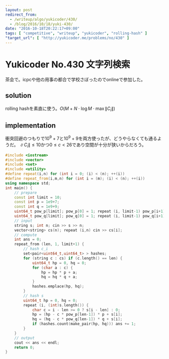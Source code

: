 ```yaml
---
layout: post
redirect_from:
  - /writeup/algo/yukicoder/430/
  - /blog/2016/10/18/yuki-430/
date: "2016-10-18T20:22:17+09:00"
tags: [ "competitive", "writeup", "yukicoder", "rolling-hash" ]
"target_url": [ "http://yukicoder.me/problems/no/430" ]
---
```


# Yukicoder No.430 文字列検索

茶会で。icpcや他の用事の都合で学校さぼったのでonlineで参加した。

## solution

rolling hashを素直に使う。$O(M + N \cdot \log M \cdot \max \|C_i\|)$

## implementation

衝突回避のつもりで$10^9+7$と$10^9+9$を両方使ったが、どうやらなくても通るようだ。
$\|C_i\| \le 10$かつ$0 \le c \lt 26$であり空間が十分が狭いからだろう。

``` c++
#include <iostream>
#include <vector>
#include <set>
#include <utility>
#define repeat(i,n) for (int i = 0; (i) < (n); ++(i))
#define repeat_from(i,m,n) for (int i = (m); (i) < (n); ++(i))
using namespace std;
int main() {
    // prepare
    const int limit = 10;
    const int p = 1e9+7;
    const int q = 1e9+9;
    uint64_t pow_p[limit]; pow_p[0] = 1; repeat (i, limit-1) pow_p[i+1] = pow_p[i] * p;
    uint64_t pow_q[limit]; pow_q[0] = 1; repeat (i, limit-1) pow_q[i+1] = pow_q[i] * q;
    // input
    string s; int n; cin >> s >> n;
    vector<string> cs(n); repeat (i,n) cin >> cs[i];
    // compute
    int ans = 0;
    repeat_from (len, 1, limit+1) {
        // hash c_i
        set<pair<uint64_t,uint64_t> > hashes;
        for (string c : cs) if (c.length() == len) {
            uint64_t hp = 0, hq = 0;
            for (char a : c) {
                hp = hp * p + a;
                hq = hq * q + a;
            }
            hashes.emplace(hp, hq);
        }
        // hash s
        uint64_t hp = 0, hq = 0;
        repeat (i, (int)s.length()) {
            char c = i - len >= 0 ? s[i - len] : 0;
            hp = (hp - c * pow_p[len-1]) * p + s[i];
            hq = (hq - c * pow_q[len-1]) * q + s[i];
            if (hashes.count(make_pair(hp, hq))) ans += 1;
        }
    }
    // output
    cout << ans << endl;
    return 0;
}
```
